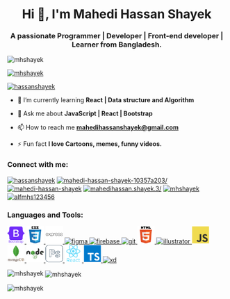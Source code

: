 <h1 align="center">Hi 👋, I'm Mahedi Hassan Shayek</h1>
<h3 align="center">A passionate Programmer | Developer | Front-end developer | Learner from Bangladesh.</h3>

<p align="left"> <img src="https://komarev.com/ghpvc/?username=mhshayek&label=Profile%20views&color=0e75b6&style=flat" alt="mhshayek" /> </p>

<p align="left"> <a href="https://github.com/ryo-ma/github-profile-trophy"><img src="https://github-profile-trophy.vercel.app/?username=mhshayek" alt="mhshayek" /></a> </p>

<p align="left"> <a href="https://twitter.com/hassanshayek" target="blank"><img src="https://img.shields.io/twitter/follow/hassanshayek?logo=twitter&style=for-the-badge" alt="hassanshayek" /></a> </p>

- 🌱 I’m currently learning **React | Data structure and Algorithm**

- 💬 Ask me about **JavaScript | React | Bootstrap**

- 📫 How to reach me **mahedihassanshayek@gmail.com**

- ⚡ Fun fact **I love Cartoons, memes, funny videos.**

<h3 align="left">Connect with me:</h3>
<p align="left">
<a href="https://twitter.com/HassanShayek" target="blank"><img align="center" src="https://seeklogo.com/images/T/twitter-logo-A84FE9258E-seeklogo.com.png" alt="hassanshayek" height="30" width="40" /></a>
<a href="https://www.linkedin.com/in/mahedi-hassan-shayek-10357a203/" target="blank"><img align="center" src="https://www.logo.wine/a/logo/LinkedIn/LinkedIn-Icon-Logo.wine.svg" alt="mahedi-hassan-shayek-10357a203/" height="30" width="40" /></a>
<a href="https://stackoverflow.com/users/15597313/mahedi-hassan-shayek" target="blank"><img align="center" src="https://www.vectorlogo.zone/logos/stackoverflow/stackoverflow-tile.svg" alt="mahedi-hassan-shayek" height="30" width="40" /></a>
<a href="https://www.facebook.com/mahedihassan.shayek.3/" target="blank"><img align="center" src="https://upload.wikimedia.org/wikipedia/commons/thumb/5/51/Facebook_f_logo_%282019%29.svg/768px-Facebook_f_logo_%282019%29.svg.png" alt="mahedihassan.shayek.3/" height="30" width="40" /></a>
<a href="https://www.instagram.com/mhshayek/" target="blank"><img align="center" src="https://www.munny.dk/wp-content/uploads/2019/12/insta-logo-shrunk.png" alt="mhshayek" height="30" width="40" /></a>
<a href="https://www.hackerrank.com/alfmhs123456" target="blank"><img align="center" src="https://user-images.githubusercontent.com/17762967/42728663-26ebdb04-87dd-11e8-928f-fb01479a2ce1.png" alt="alfmhs123456" height="30" width="40" /></a>
</p>

<h3 align="left">Languages and Tools:</h3>
<p align="left"> <a href="https://getbootstrap.com" target="_blank"> <img src="https://raw.githubusercontent.com/devicons/devicon/master/icons/bootstrap/bootstrap-plain-wordmark.svg" alt="bootstrap" width="40" height="40"/> </a> <a href="https://www.w3schools.com/css/" target="_blank"> <img src="https://raw.githubusercontent.com/devicons/devicon/master/icons/css3/css3-original-wordmark.svg" alt="css3" width="40" height="40"/> </a> <a href="https://expressjs.com" target="_blank"> <img src="https://raw.githubusercontent.com/devicons/devicon/master/icons/express/express-original-wordmark.svg" alt="express" width="40" height="40"/> </a> <a href="https://www.figma.com/" target="_blank"> <img src="https://www.vectorlogo.zone/logos/figma/figma-icon.svg" alt="figma" width="40" height="40"/> </a> <a href="https://firebase.google.com/" target="_blank"> <img src="https://www.vectorlogo.zone/logos/firebase/firebase-icon.svg" alt="firebase" width="40" height="40"/> </a> <a href="https://git-scm.com/" target="_blank"> <img src="https://www.vectorlogo.zone/logos/git-scm/git-scm-icon.svg" alt="git" width="40" height="40"/> </a> <a href="https://www.w3.org/html/" target="_blank"> <img src="https://raw.githubusercontent.com/devicons/devicon/master/icons/html5/html5-original-wordmark.svg" alt="html5" width="40" height="40"/> </a> <a href="https://www.adobe.com/in/products/illustrator.html" target="_blank"> <img src="https://www.vectorlogo.zone/logos/adobe_illustrator/adobe_illustrator-icon.svg" alt="illustrator" width="40" height="40"/> </a> <a href="https://developer.mozilla.org/en-US/docs/Web/JavaScript" target="_blank"> <img src="https://raw.githubusercontent.com/devicons/devicon/master/icons/javascript/javascript-original.svg" alt="javascript" width="40" height="40"/> </a> <a href="https://www.mongodb.com/" target="_blank"> <img src="https://raw.githubusercontent.com/devicons/devicon/master/icons/mongodb/mongodb-original-wordmark.svg" alt="mongodb" width="40" height="40"/> </a> <a href="https://nodejs.org" target="_blank"> <img src="https://raw.githubusercontent.com/devicons/devicon/master/icons/nodejs/nodejs-original-wordmark.svg" alt="nodejs" width="40" height="40"/> </a> <a href="https://www.photoshop.com/en" target="_blank"> <img src="https://raw.githubusercontent.com/devicons/devicon/master/icons/photoshop/photoshop-line.svg" alt="photoshop" width="40" height="40"/> </a> <a href="https://reactjs.org/" target="_blank"> <img src="https://raw.githubusercontent.com/devicons/devicon/master/icons/react/react-original-wordmark.svg" alt="react" width="40" height="40"/> </a> <a href="https://www.typescriptlang.org/" target="_blank"> <img src="https://raw.githubusercontent.com/devicons/devicon/master/icons/typescript/typescript-original.svg" alt="typescript" width="40" height="40"/> </a> <a href="https://www.adobe.com/products/xd.html" target="_blank"> <img src="https://cdn.worldvectorlogo.com/logos/adobe-xd.svg" alt="xd" width="40" height="40"/> </a> </p>

<p><img align="left" src="https://github-readme-stats.vercel.app/api/top-langs?username=mhshayek&show_icons=true&locale=en&layout=compact" alt="mhshayek" /></p>

<p>&nbsp;<img align="center" src="https://github-readme-stats.vercel.app/api?username=mhshayek&show_icons=true&locale=en" alt="mhshayek" /></p>

<p><img align="center" src="https://github-readme-streak-stats.herokuapp.com/?user=mhshayek&" alt="mhshayek" /></p>

